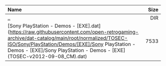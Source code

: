 |Name|Size|
|:---|---:|
|[..](../index.html)|DIR|
|[Sony PlayStation - Demos - [EXE].dat](https://raw.githubusercontent.com/open-retrogaming-archive/dat-catalog/main/root/normalized/TOSEC-ISO/Sony/PlayStation/Demos/[EXE]/Sony PlayStation - Demos - [EXE]/Sony PlayStation - Demos - [EXE] (TOSEC-v2012-09-08_CM).dat)|7533|
